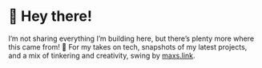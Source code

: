 # 👋 Hey there!

I’m not sharing everything I’m building here, but there’s plenty more where this came from! 🚀 For my takes on tech, snapshots of my latest projects, and a mix of tinkering and creativity, swing by [maxs.link](https://maxs.link/).
